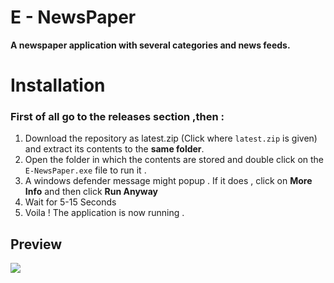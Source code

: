 # E - NewsPaper 
<b>A newspaper application with several categories and news feeds.</b> 

# Installation
### First of all go to the releases section ,then :
1. Download the repository as latest.zip (Click where `latest.zip` is given) and extract its contents to the <b>same folder</b>.
3. Open the folder in which the contents are stored and double click on the `E-NewsPaper.exe` file to run it . 
4. A windows defender message might popup . If it does , click on <b>More Info</b> and then click <b>Run Anyway </b>
5. Wait for 5-15 Seconds
6. Voila ! The application is now running . 

## Preview 

![](https://github.com/jusspatel/News/blob/main/Untitled.gif)
